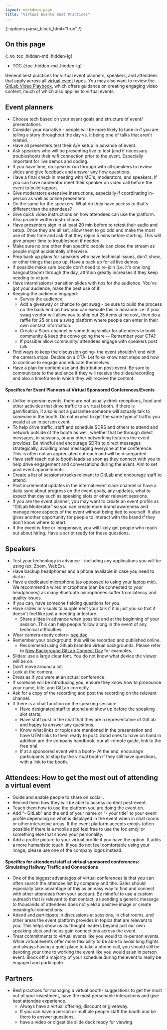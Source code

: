 ```yaml
---
layout: markdown_page
title: "Virtual Events Best Practices"
---
```


{::options parse_block_html="true" /}

## On this page
{:.no_toc .hidden-md .hidden-lg}

- TOC
{:toc .hidden-md .hidden-lg}

General best practices for virtual event planners, speakers, and attendees that apply across all [virtual event](https://about.gitlab.com/handbook/marketing/revenue-marketing/digital-marketing-programs/marketing-programs/virtual-events/) types. You may also want to review the [GitLab Video Playbook](https://about.gitlab.com/handbook/communication/video-playbook/), which offers guidance on creating engaging video content, much of which also applies to virtual events.

## Event planners
* Choose tech based on your event goals and structure of event/ presentations. 
* Consider your narrative - people will be more likely to tune in if you are telling a story throughout the day vs. it being one of talks that aren't related. 
* Have all presenters test their A/V setup in advance of event.
* Ask speakers who will be presenting live to test (and if necessary troubleshoot) their wifi connection prior to the event. Especially important for live demos and coding.
* If you have time, do speaker run through with all speakers to review slides and give feedback and answer any flow questions.
* Have a final check in meeting with MC's, moderators, and speakers. If you can have moderator meet their speaker on video call before the event to build rapport. 
* Give moderators extensive instructions, especially if coordinating in-person as well as online presenters.
* Do the same for the speakers. What do they have access to that's different than the attendees? 
* Give quick video instructions on how attendees can use the platform. Also provide written instructions. 
* Have presenters sign in at least 20 min before to retest their audio and setup. Once they are all set, allow them to go odd and make the most use of their time and ask that they rejoin 5 mins before starting. This will give proper time to troubleshoot if needed. 
* Make sure no one other than specific people can close the stream as people might accidentally otherwise. 
* Prep back up plans for speakers who have technical issues, don't show, or other things that pop up. Have a back up for all live demos.
* If possible make sure people don't need to re-join (i.e. it's one long hangout/zoom) through the day, attrition greatly increases if they keep needing to re join.
* Have intermissions/ transition slides with tips for the audience. You've got your audience, make the best use of it! 
* Keeping the audience engaged:
  * Survey the audience.
  * Add a giveaway or chance to get swag - be sure to build the process on the back end on how you can execute this in advance. i.e. if your swag vendor will allow you to ship out 25 items at no cost, then do a raffle for 25 or use a swag platform where people can enter in their own contact information. 
  * Create a Slack channel or something similar for attendees to build community & keep the convo going there -- Remember your CTA? 
  * If possible allow community/ attendees engage with speakers post talk.
* Find ways to keep the discussion going- the event shouldn't end with the camera stops. Decide on a CTA. Let folks know next steps and how to continue to engage and educate themselves. 
* Have a plan for content use and distribution post-event. Be sure to communicate to the audience if they will receive the slides/recording and also a timeframe in which they will receive the content. 
 
#### Specifics for Event Planners at Virtual Sponsored Conferences/Events
* Unlike in-person events, there are not usually drink receptions, food and other activities that drive traffic to a virtual booth. If there is gamification, it also is not a guarantee someone will actually talk to someone in the booth. Do not expect to get the same type of traffic you would at an in person event. 
* To help drive traffic, staff and schedule SDRS and others to attend and network outside of the booth as well, whether that be through direct messages, in sessions, or any other networking features the event provides. Be mindful and encourage SDR’s to direct messages strategically, avoiding mass messaging everyone at the conference. This is often not an appreciated outreach and will be disregarded. 
* Have staff reach out to booth leads as soon as they connect with you to help drive engagement and conversations during the event. Aim to set post event appointments. 
* Create a list of sessions/tracks relevant to GitLab and encourage staff to attend. 
* Post incremental updates in the internal event slack channel or have a daily sync about progress on the event goals, any updates, what to expect that day such as speaking slots or other relevant sessions. 
* If you are the event planner, you may want to create an event profile as “GitLab Moderator” so you can create more brand awareness and manage more aspects of the event without being tied to yourself. It also gives another opportunity for people to interact with the brand if they don’t know where to start. 
* If the event is free or inexpensive, you will likely get people who reach out about hiring. Have a script ready for these questions.  




## Speakers
* Test your technology in advance - including any applications you will be using (ex: Zoom, WebEx).
* Have backup headphones and a phone available in case you need to dial in. 
* Have a dedicated microphone (as oppossed to using your laptop mic). We recommend a wired microphone (can be connected to your headphones) as many Bluetooth microphones suffer from latency and quality issues. 
* If you can, have someone fielding questions for you.
* Have slides or visuals to supplement your talk if it is just you so that it doesn't feel like just a meeting or lecture. 
  * Share slides in advance when possible and at the beginning of your session. This can help people follow along in the event of any technical difficulties.
* Wear camera-ready colors- [see doc](https://docs.google.com/document/d/1rPvewsTWm8uqGv-6Wr4-_j4ZmBVjL75fU5_YGV98d24/edit?ts=5e74125a)
* Remember your background: this will be recorded and published online. 
    * Recommend using GitLab branded virtual backgrounds. Please refer to [New Background GitLab Connect Day](https://drive.google.com/drive/folders/1krLvehY7j19ZHZeiSYLNYq82k2Nbgrp-?usp=sharing) for examples. 
* Slides: use a large clear font. You do not know what device the viewer will be on. 
* Don’t move around a lot.
* Look at the camera.
* Dress as if you were at an actual conference.
* If someone will be introducing you, ensure they know how to pronounce your name, title, and GitLab correctly. 
* Ask for a copy of the recording and post the recording on the relevant channel. 
* If there is a chat function on the speaking session: 
     * Have designated staff to attend and show up before the speaking slot starts. 
     * Have staff post in the chat that they are a representative of GitLab and happy to answer any questions. 
     * Know what links or topics are mentioned in the presentation and have UTM links to them ready to post. Good ones to have on hand in addition are the company handbook, our all-remote guide, link to the free trial
     * If at a sponsored event with a booth- At the end, encourage participants to stop by the virtual booth if they still have questions, with a link to the booth. 


## Attendees: How to get the most out of attending a virtual event
* Guide and enable people to share on social .
* Remind them how they will be able to access content post-event.
* Teach them how to use the platform you are doing the event on.
* Add “- GitLab” and the end of your name or “- your title” to your event profile depending on what is displayed in the event when in chat rooms or other interactive areas. If the event platform accepts emojis (often possible if there is a mobile app) feel free to use the fox emoji or something else that shows your personality. 
* Add a profile picture to your virtual profile if you have the option. It adds a more humanistic touch. If you do not feel comfortable using your image, please use one of the company logos instead. 

#### Specifics for attendees/staff at virtual sponsored conferences: Simulating Hallway Traffic and Connections
* One of the biggest advantages of virtual conferences is that you can often search the attendee list by company and title. Sales should especially take advantage of this as an easy way to find and connect with other attendees from your account. Be mindful to use a custom outreach that is relevant to that contact, as sending a generic message to thousands of attendees does not yield a positive image or create meaningful connections. 
* Attend and participate in discussions at sessions, in chat rooms, and other areas the event platform provides in topics that are relevant to you. This helps show us as thought leaders beyond just our own speaking slots and helps gain connections across the event. 
* Treat commitments to virtual events like you would to in-person events. While virtual events offer more flexibility to be able to avoid long flights and always having a quiet place to take a phone call, you should still be devoting your time to working the event like you would at an in person event. Block off a majority of your schedule during the event to really be engaged and participate.



## Partners
* Best practices for managing a virtual booth- suggestions to get the most out of your investment, have the most personable interactions and give best attendee experience. 
  * Always have a virtual offering, discount or giveaway.
  * If you can have a person or multiple people staff the booth and be there to answer questions.
  * have a video or digestible slide deck ready for viewing.

